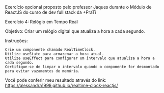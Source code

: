 Exercício opcional proposto pelo professor Jaques durante o Módulo de ReactJS do curso de dev full stack da +PraTi

Exercício 4: Relógio em Tempo Real

Objetivo: Criar um relógio digital que atualiza a hora a cada segundo.

Instruções:

    Crie um componente chamado RealTimeClock.
    Utilize useState para armazenar a hora atual.
    Utilize useEffect para configurar um intervalo que atualiza a hora a cada segundo.
    Certifique-se de limpar o intervalo quando o componente for desmontado para evitar vazamentos de memória.
    
  Você pode conferir meu resultado através do link: https://alessandra1999.github.io/realtime-clock-reactjs/
